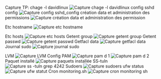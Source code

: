 Capture TP:
chage -l davidlinux
![Capture chage -l davidlinux](https://github.com/user-attachments/assets/d9d79e6d-40ef-440b-b2d0-69b2815bbaa2)
config sshd config
![Capture config sshd_config](https://github.com/user-attachments/assets/f0b3043c-20e5-49a8-9076-bd4dbf921bdd)
création data et administration des permissions
![Capture création data et administration des permission](https://github.com/user-attachments/assets/1471b5df-1f1c-4abf-a9a6-ba15fb109b2a)

Etc hostname
![Capture etc hostname](https://github.com/user-attachments/assets/0fe66aa0-345d-4bcc-83ea-9da1cc306247)

Etc hosts
![Capture etc hosts](https://github.com/user-attachments/assets/84e89c22-1da4-49a6-bc27-c9ff58d1f3e6)
Getent group
![Capture getent group](https://github.com/user-attachments/assets/e228fc63-9edd-43f0-931f-81de161a6660)
Getent passwd
![Capture getent passwd](https://github.com/user-attachments/assets/06ffcf2a-42d2-434a-ae2a-6b58a9ff91c9)
Getfacl data
![Capture getfacl data](https://github.com/user-attachments/assets/0fa9ea8f-57ea-43bf-b425-326676bf972d)
Journal sudo
![Capture journal sudo](https://github.com/user-attachments/assets/75e43414-51e6-48f1-891a-470e5519cf1c)

LVM
![Capture LVM](https://github.com/user-attachments/assets/c0218d85-02f5-45d8-8587-c6f3939fcbdb)
Config PAM
![Capture pam d 1](https://github.com/user-attachments/assets/f88ad681-5e6e-4481-bfe9-da2aada5d6f6)
![Capture pam d 2](https://github.com/user-attachments/assets/6f5583dd-2aa8-475e-955f-d8d0737ee57b)
Paquet installé
![Capture paquets installée](https://github.com/user-attachments/assets/563fe383-9d25-4a30-b4e3-992a827fbef6)
SS-tuln
![Capture ss -tuln  grep 4242](https://github.com/user-attachments/assets/84aaee5d-c174-4930-881c-e0cd86d0b11d)
Sudoers
![Capture sudoers](https://github.com/user-attachments/assets/b24e77c5-d447-4641-8049-72680256f60b)
ufw status
![Capture ufw statut](https://github.com/user-attachments/assets/c1e1f395-c854-44c8-8482-49ff9e81d774)
Cron monitoring.sh
![Capture cron monitoring sh](https://github.com/user-attachments/assets/47442fbb-88bd-43aa-baf5-ac083971338d)
